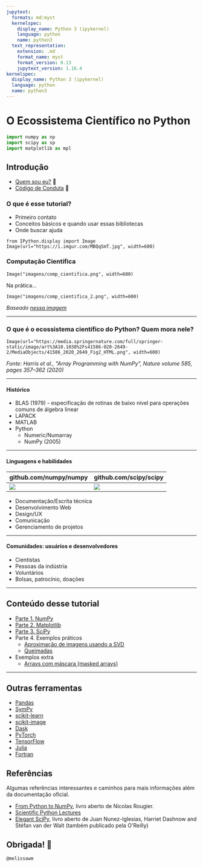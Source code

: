 ```yaml
---
jupytext:
  formats: md:myst
  kernelspec:
    display_name: Python 3 (ipykernel)
    language: python
    name: python3
  text_representation:
    extension: .md
    format_name: myst
    format_version: 0.13
    jupytext_version: 1.16.4
kernelspec:
  display_name: Python 3 (ipykernel)
  language: python
  name: python3
---
```


# O Ecossistema Científico no Python

```python
import numpy as np
import scipy as sp
import matplotlib as mpl
```

## Introdução

- [Quem sou eu?](https://github.com/melissawm) 👋
- [Código de Conduta](https://python.org.br/cdc/) 🤝

### O que é esse tutorial?

- Primeiro contato
- Conceitos básicos e quando usar essas bibliotecas
- Onde buscar ajuda

```{code-cell} ipython3
from IPython.display import Image
Image(url="https://i.imgur.com/MBQqSmT.jpg", width=600)
```

### Computação Científica

```{code-cell} ipython3
Image("imagens/comp_cientifica.png", width=600)
```

Na prática...

```{code-cell} ipython3
Image("imagens/comp_cientifica_2.png", width=600)
```

*Baseado [nessa imagem](https://agilescientific.com/blog/2018/1/10/what-is-scientific-computing)*

---

### O que é o ecossistema científico do Python? Quem mora nele?

```{code-cell} ipython3
Image(url="https://media.springernature.com/full/springer-static/image/art%3A10.1038%2Fs41586-020-2649-2/MediaObjects/41586_2020_2649_Fig2_HTML.png", width=600)
```

*Fonte: Harris et al., "Array Programming with NumPy", Nature volume 585, pages 357–362 (2020)*

---

#### Histórico

- BLAS (1979) - especificação de rotinas de baixo nível para operações comuns de álgebra linear
- LAPACK
- MATLAB
- Python
    - Numeric/Numarray
    - NumPy (2005)

---

#### Linguagens e habilidades

| github.com/numpy/numpy | github.com/scipy/scipy |
--------|---------------------------------------
| ![](https://i.imgur.com/z6zsl4Q.png) | ![](https://i.imgur.com/HJWrdZr.png) |

- Documentação/Escrita técnica
- Desenvolvimento Web
- Design/UX
- Comunicação
- Gerenciamento de projetos

---

#### Comunidades: usuários e desenvolvedores

- Cientistas
- Pessoas da indústria
- Voluntários
- Bolsas, patrocínio, doações

---

## Conteúdo desse tutorial

- [Parte 1. NumPy](01-Tutorial_NumPy.md)
- [Parte 2. Matplotlib](02-Tutorial_Matplotlib.md)
- [Parte 3. SciPy](03-Tutorial_SciPy.md)
- Parte 4. Exemplos práticos
    - [Aproximação de imagens usando a SVD](04-Exemplo_SVD.md)
    - [Queimadas](05-Exemplo_Queimadas.md)
- Exemplos extra
    - [Arrays com máscara (masked arrays)](0x-Exemplo_Masked_Arrays.md)

---

## Outras ferramentas

- [Pandas](https://pandas.pydata.org/https://pandas.pydata.org/)
- [SymPy](https://www.sympy.org/pt/index.htmlhttps://www.sympy.org/pt/index.html)
- [scikit-learn](https://scikit-learn.orghttps://scikit-learn.org)
- [scikit-image](https://scikit-image.org/https://scikit-image.org/)
- [Dask](https://dask.org/https://dask.org/)
- [PyTorch](https://pytorch.org/https://pytorch.org/)
- [TensorFlow](https://www.tensorflow.orghttps://www.tensorflow.org)
- [Julia](https://julialang.org/https://julialang.org/)
- [Fortran](https://fortran-lang.org/https://fortran-lang.org/)
<!-- #endregion -->

## Referências

Algumas referências interessantes e caminhos para mais informações além da documentação oficial.

- [From Python to NumPy](https://github.com/rougier/from-python-to-numpy), livro aberto de Nicolas Rougier.
- [Scientific Python Lectures](https://lectures.scientific-python.org/)
- [Elegant SciPy](https://github.com/elegant-scipy/elegant-scipy), livro aberto de Juan Nunez-Iglesias, Harriet Dashnow and Stéfan van der Walt (também publicado pela O'Reilly)

## Obrigada! 💖

`@melissawm`

```{code-cell} ipython3

```
